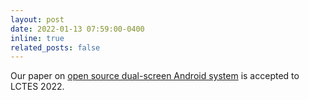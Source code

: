 ```yaml
---
layout: post
date: 2022-01-13 07:59:00-0400
inline: true
related_posts: false
---
```


Our paper on [open source dual-screen Android system](https://dl.acm.org/doi/abs/10.1145/3519941.3535071) is accepted to LCTES 2022. 
